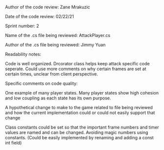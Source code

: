 Author of the code review: Zane Mrakuzic

Date of the code review: 02/22/21

Sprint number: 2

Name of the .cs file being reviewed: AttackPlayer.cs

Author of the .cs file being reviewed: Jimmy Yuan

Readability notes:

Code is well organized.
Drcorator class helps keep attack specific code seperate.
Could use more comments on why certain frames are set at certain times, unclear from client perspective.

Specific comments on code quality: 

One example of many player states. 
Many player states show high cohesion and low coupling as each state has its own purpose.

A hypothetical change to make to the game related to file being reviewed and how the current implementation could or could not easily support that change

Class constants could be set so that the important frame numbers and timer values are named and can be changed.
Avoiding magic numbers using constants. (Could be easily implemented by renaming and adding a const int field)


